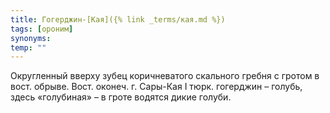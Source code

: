 ```yaml
---
title: Гогерджин-[Кая]({% link _terms/кая.md %})
tags: [ороним]
synonyms:
temp: ""
---
```


Округленный вверху зубец коричневатого скального гребня с гротом в вост. обрыве.
Вост. оконеч. г. Сары-Кая I тюрк. гогерджин – голубь, здесь «голубиная» – в
гроте водятся дикие голуби.
